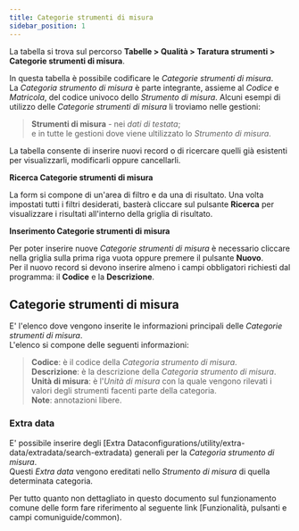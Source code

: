 ```yaml
---
title: Categorie strumenti di misura
sidebar_position: 1
---
```


La tabella si trova sul percorso **Tabelle > Qualità > Taratura strumenti > Categorie strumenti di misura**.

In questa tabella è possibile codificare le *Categorie strumenti di misura*.   
La *Categoria strumento di misura* è parte integrante, assieme al *Codice* e *Matricola*, del codice univoco dello *Strumento di misura*.
Alcuni esempi di utilizzo delle *Categorie strumenti di misura* li troviamo nelle gestioni:
> **Strumenti di misura** - nei *dati di testata*;   
e in tutte le gestioni dove viene ultilizzato lo *Strumento di misura*.

La tabella consente di inserire nuovi record o di ricercare quelli già esistenti per visualizzarli, modificarli oppure cancellarli.

**Ricerca Categorie strumenti di misura**

La form si compone di un'area di filtro e da una di risultato. Una volta impostati tutti i filtri desiderati, basterà cliccare sul pulsante **Ricerca** per visualizzare i risultati all'interno della griglia di risultato.

**Inserimento Categorie strumenti di misura**

Per poter inserire nuove *Categorie strumenti di misura* è necessario cliccare nella griglia sulla prima riga vuota oppure premere il pulsante **Nuovo**.   
Per il nuovo record si devono inserire almeno i campi obbligatori richiesti dal programma: il **Codice** e la **Descrizione**.

## Categorie strumenti di misura

E' l'elenco dove vengono inserite le informazioni principali delle *Categorie strumenti di misura*.   
L'elenco si compone delle seguenti informazioni:   
> **Codice**: è il codice della *Categoria strumento di misura*.   
> **Descrizione**: è la descrizione della *Categoria strumento di misura*.   
> **Unità di misura**: è l'*Unità di misura* con la quale vengono rilevati i valori degli strumenti facenti parte della categoria.   
> **Note**: annotazioni libere.

### Extra data

E' possibile inserire degli [Extra Dataconfigurations/utility/extra-data/extradata/search-extradata) generali per la *Categoria strumento di misura*.   
Questi *Extra data* vengono ereditati nello *Strumento di misura* di quella determinata categoria.   

Per tutto quanto non dettagliato in questo documento sul funzionamento comune delle form fare riferimento al seguente link [Funzionalità, pulsanti e campi comuniguide/common).